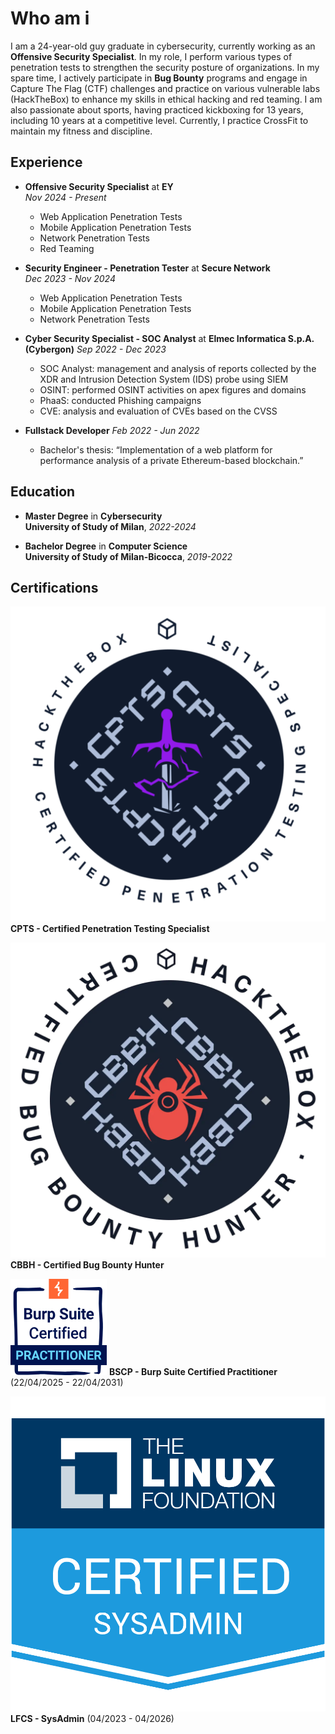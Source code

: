 # Who am i
I am a 24-year-old guy graduate in cybersecurity, currently working as an **Offensive Security Specialist**. In my role, I perform various types of penetration tests to strengthen the security posture of organizations. In my spare time, I actively participate in **Bug Bounty** programs and engage in Capture The Flag (CTF) challenges and practice on various vulnerable labs (HackTheBox) to enhance my skills in ethical hacking and red teaming. I am also passionate about sports, having practiced kickboxing for 13 years, including 10 years at a competitive level. Currently, I practice CrossFit to maintain my fitness and discipline.

## Experience
- **Offensive Security Specialist** at **EY**  
    *Nov 2024 - Present*  
    - Web Application Penetration Tests
    - Mobile Application Penetration Tests
    - Network Penetration Tests
    - Red Teaming

- **Security Engineer - Penetration Tester** at **Secure Network**  
    *Dec 2023 - Nov 2024*  
    - Web Application Penetration Tests
    - Mobile Application Penetration Tests
    - Network Penetration Tests

- **Cyber Security Specialist - SOC Analyst** at **Elmec Informatica S.p.A. (Cybergon)**
    *Sep 2022 - Dec 2023*
    - SOC Analyst: management and analysis of reports collected by the XDR and Intrusion Detection System (IDS) probe using SIEM
    - OSINT: performed OSINT activities on apex figures and domains  
    - PhaaS: conducted Phishing campaigns
    - CVE: analysis and evaluation of CVEs based on the CVSS

- **Fullstack Developer**
    *Feb 2022 - Jun 2022*
    - Bachelor's thesis: “Implementation of a web platform for performance analysis of a private Ethereum-based blockchain.”

## Education
- **Master Degree** in **Cybersecurity**  
    **University of Study of Milan**, *2022-2024*

- **Bachelor Degree** in **Computer Science**  
    **University of Study of Milan-Bicocca**, *2019-2022*

## Certifications

![CPTS](../assets/images/certs/cpts.png) **CPTS - Certified Penetration Testing Specialist**

![CBBH](../assets/images/certs/cbbh.png) **CBBH - Certified Bug Bounty Hunter**

![BSCP](../assets/images/certs/bscp.png) **BSCP - Burp Suite Certified Practitioner** (22/04/2025 - 22/04/2031)

![LFCS](../assets/images/certs/lfcs.png) **LFCS - SysAdmin** (04/2023 - 04/2026)